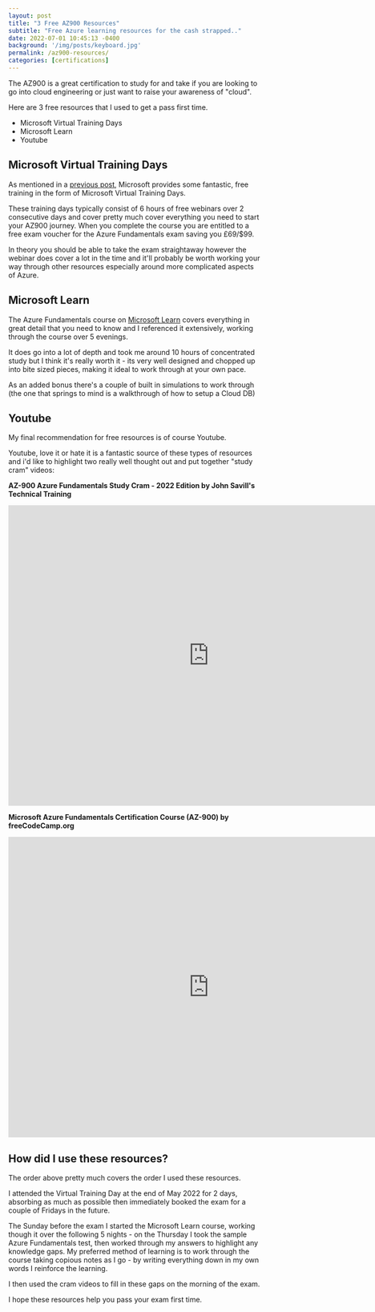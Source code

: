 ```yaml
---
layout: post
title: "3 Free AZ900 Resources"
subtitle: "Free Azure learning resources for the cash strapped.."
date: 2022-07-01 10:45:13 -0400
background: '/img/posts/keyboard.jpg'
permalink: /az900-resources/
categories: [certifications]
---
```


The AZ900 is a great certification to study for and take if you are looking to go into cloud engineering or just want to raise your awareness of "cloud". 

Here are 3 free resources that I used to get a pass first time.

- Microsoft Virtual Training Days
- Microsoft Learn
- Youtube

## Microsoft Virtual Training Days

As mentioned in a [previous post](/getting-certified/), Microsoft provides some fantastic, free training in the form of Microsoft Virtual Training Days.

These training days typically consist of 6 hours of free webinars over 2 consecutive days and cover pretty much cover everything you need to start your AZ900 journey. When you complete the course you are entitled to a free exam voucher for the Azure Fundamentals exam saving you £69/$99.

In theory you should be able to take the exam straightaway however the webinar does cover a lot in the time and it'll probably be worth working your way through other resources especially around more complicated aspects of Azure.

## Microsoft Learn

The Azure Fundamentals course on [Microsoft Learn](https://docs.microsoft.com/en-gb/learn/) covers everything in great detail that you need to know and I referenced it extensively, working through the course over 5 evenings. 

It does go into a lot of depth and took me around 10 hours of concentrated study but I think it's really worth it - its very well designed and chopped up into bite sized pieces, making it ideal to work through at your own pace.

As an added bonus there's a couple of built in simulations to work through (the one that springs to mind is a walkthrough of how to setup a Cloud DB)


## Youtube

My final recommendation for free resources is of course Youtube. 

Youtube, love it or hate it is a fantastic source of these types of resources and i'd like to highlight two really well thought out and put together "study cram" videos:

**AZ-900 Azure Fundamentals Study Cram - 2022 Edition by John Savill's Technical Training**

<iframe width="800" height="600" src="https://www.youtube.com/embed/tQp1YkB2Tgs" title="YouTube video player" frameborder="0" allow="accelerometer; autoplay; clipboard-write; encrypted-media; gyroscope; picture-in-picture" allowfullscreen></iframe>

**Microsoft Azure Fundamentals Certification Course (AZ-900) by freeCodeCamp.org**

<iframe width="800" height="600" src="https://www.youtube.com/embed/NKEFWyqJ5XA" title="YouTube video player" frameborder="0" allow="accelerometer; autoplay; clipboard-write; encrypted-media; gyroscope; picture-in-picture" allowfullscreen></iframe>

## How did I use these resources?

The order above pretty much covers the order I used these resources. 

I attended the Virtual Training Day at the end of May 2022 for 2 days, absorbing as much as possible then immediately booked the exam for a couple of Fridays in the future.

The Sunday before the exam I started the Microsoft Learn course, working though it over the following 5 nights - on the Thursday I took the sample Azure Fundamentals test, then worked through my answers to highlight any knowledge gaps. My preferred method of learning is to work through the course taking copious notes as I go - by writing everything down in my own words I reinforce the learning.

I then used the cram videos to fill in these gaps on the morning of the exam.

I hope these resources help you pass your exam first time.


